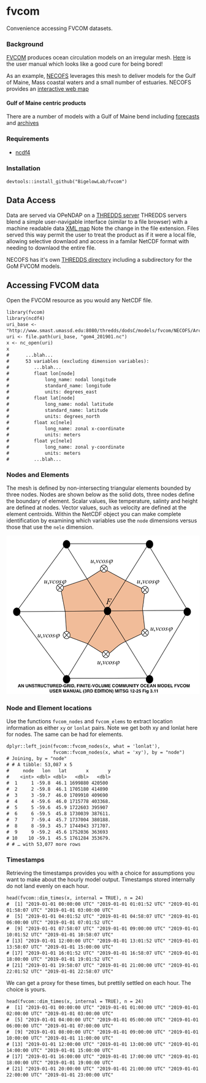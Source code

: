 # fvcom

Convenience accessing FVCOM datasets.

### Background

[FVCOM](http://fvcom.smast.umassd.edu/fvcom/) produces ocean circulation models
on an irregular mesh. [Here](http://fvcom.smast.umassd.edu/wp-content/uploads/2013/11/MITSG_12-25.pdf)
is the user manual which looks like a good cure for being bored!

As an example, [NECOFS](http://fvcom.smast.umassd.edu/necofs/) leverages this mesh
to deliver models for the Gulf of Maine, Mass coastal waters and a small number
of estuaries.  NECOFS provides an [interactive web map](http://134.88.228.119:8080/fvcomwms/)


#### Gulf of Maine centric products

There are a number of models with a Gulf of Maine bend including
[forecasts](http://www.smast.umassd.edu:8080/thredds/forecasts.html) and
[archives](http://www.smast.umassd.edu:8080/thredds/catalog/models/fvcom/NECOFS/Archive/NECOFS_GOM/catalog.html)


### Requirements

+ [ncdf4](https://cran.r-project.org/package=ncfd4)


### Installation

```
devtools::install_github("BigelowLab/fvcom")
````


## Data Access

Data are served via OPeNDAP on a [THREDDS server](http://www.smast.umassd.edu:8080/thredds/catalog.html)
THREDDS servers blend a simple user-navigable interface (similar to a file browser)
with a machine readable data [XML map](http://www.smast.umassd.edu:8080/thredds/catalog.xml)
Note the change in the file extension.  Files served this way permit the user to
treat the product as if it were a local file, allowing selective downlaod and
access in a familar NetCDF format with needing to downlaod the entire file.

NECOFS has it's own [THREDDS directory](http://www.smast.umassd.edu:8080/thredds/catalog/models/fvcom/NECOFS/catalog.html)
including a subdirectory for the GoM FVCOM models.


## Accessing FVCOM data

Open the FVCOM resource as you would any NetCDF file.

```{r}
library(fvcom)
library(ncdf4)
uri_base <- "http://www.smast.umassd.edu:8080/thredds/dodsC/models/fvcom/NECOFS/Archive/NECOFS_GOM/2019/"
uri <- file.path(uri_base, "gom4_201901.nc")
x <- nc_open(uri)
x
#      ...blah...
#      53 variables (excluding dimension variables):
#         ...blah...
#         float lon[node]   
#             long_name: nodal longitude
#             standard_name: longitude
#             units: degrees_east
#         float lat[node]   
#             long_name: nodal latitude
#             standard_name: latitude
#             units: degrees_north
#         float xc[nele]   
#             long_name: zonal x-coordinate
#             units: meters
#         float yc[nele]   
#             long_name: zonal y-coordinate
#             units: meters
#         ...blah...
```

### Nodes and Elements

The mesh is defined by non-intersecting triangular elements bounded by three nodes. Nodes are
shown below as the solid dots, three nodes define the boundary of element.  Scalar values,
like temperature, salinty and height are defined at nodes.  Vector values, such as velocity are defined
at the element centroids.  Within the NetCDF object you can make complete identification by examining
which variables use the `node` dimensions versus those that use the `nele` dimension.

![mesh-image](inst/nodes-elements.png)

### Node and Element locations

Use the functions `fvcom_nodes` and `fvcom_elems` to extract location information
as either `xy` or `lonlat` pairs.  Note we get both xy and lonlat here for nodes.  The
same can be had for elements. 

```
dplyr::left_join(fvcom::fvcom_nodes(x, what = 'lonlat'), 
                 fvcom::fvcom_nodes(x, what = 'xy'), by = "node")
# Joining, by = "node"
# # A tibble: 53,087 x 5
#     node   lon   lat       x       y
#    <int> <dbl> <dbl>   <dbl>   <dbl>
#  1     1 -59.8  46.1 1699880 420500 
#  2     2 -59.8  46.1 1705180 414890 
#  3     3 -59.7  46.0 1709910 409690 
#  4     4 -59.6  46.0 1715778 403368.
#  5     5 -59.6  45.9 1722603 395907 
#  6     6 -59.5  45.8 1730039 387611.
#  7     7 -59.4  45.7 1737004 380188.
#  8     8 -59.3  45.7 1744943 371707.
#  9     9 -59.2  45.6 1752036 363693 
# 10    10 -59.1  45.5 1761284 353679.
# # … with 53,077 more rows
```

### Timestamps

Retrieving the timestamps provides you with a choice for assumptions you want
to make about the hourly model output.  Timestamps stored internally do not land
evenly on each hour.

```
head(fvcom::dim_times(x, internal = TRUE), n = 24)
#  [1] "2019-01-01 00:00:00 UTC" "2019-01-01 01:01:52 UTC" "2019-01-01 01:58:07 UTC" "2019-01-01 03:00:00 UTC"
#  [5] "2019-01-01 04:01:52 UTC" "2019-01-01 04:58:07 UTC" "2019-01-01 06:00:00 UTC" "2019-01-01 07:01:52 UTC"
#  [9] "2019-01-01 07:58:07 UTC" "2019-01-01 09:00:00 UTC" "2019-01-01 10:01:52 UTC" "2019-01-01 10:58:07 UTC"
# [13] "2019-01-01 12:00:00 UTC" "2019-01-01 13:01:52 UTC" "2019-01-01 13:58:07 UTC" "2019-01-01 15:00:00 UTC"
# [17] "2019-01-01 16:01:52 UTC" "2019-01-01 16:58:07 UTC" "2019-01-01 18:00:00 UTC" "2019-01-01 19:01:52 UTC"
# [21] "2019-01-01 19:58:07 UTC" "2019-01-01 21:00:00 UTC" "2019-01-01 22:01:52 UTC" "2019-01-01 22:58:07 UTC"
```

We can get a proxy for these times, but prettily settled on each hour. The choice is yours.

```
head(fvcom::dim_times(x, internal = TRUE), n = 24)
#  [1] "2019-01-01 00:00:00 UTC" "2019-01-01 01:00:00 UTC" "2019-01-01 02:00:00 UTC" "2019-01-01 03:00:00 UTC"
#  [5] "2019-01-01 04:00:00 UTC" "2019-01-01 05:00:00 UTC" "2019-01-01 06:00:00 UTC" "2019-01-01 07:00:00 UTC"
#  [9] "2019-01-01 08:00:00 UTC" "2019-01-01 09:00:00 UTC" "2019-01-01 10:00:00 UTC" "2019-01-01 11:00:00 UTC"
# [13] "2019-01-01 12:00:00 UTC" "2019-01-01 13:00:00 UTC" "2019-01-01 14:00:00 UTC" "2019-01-01 15:00:00 UTC"
# [17] "2019-01-01 16:00:00 UTC" "2019-01-01 17:00:00 UTC" "2019-01-01 18:00:00 UTC" "2019-01-01 19:00:00 UTC"
# [21] "2019-01-01 20:00:00 UTC" "2019-01-01 21:00:00 UTC" "2019-01-01 22:00:00 UTC" "2019-01-01 23:00:00 UTC"
```
